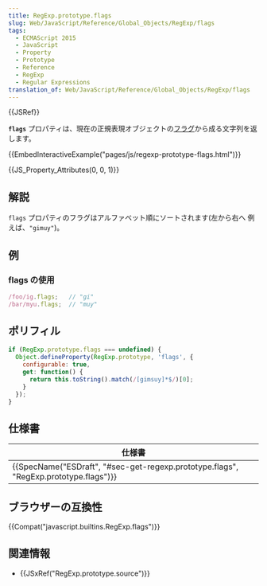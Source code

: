 ```yaml
---
title: RegExp.prototype.flags
slug: Web/JavaScript/Reference/Global_Objects/RegExp/flags
tags:
  - ECMAScript 2015
  - JavaScript
  - Property
  - Prototype
  - Reference
  - RegExp
  - Regular Expressions
translation_of: Web/JavaScript/Reference/Global_Objects/RegExp/flags
---
```

{{JSRef}}

**`flags`** プロパティは、現在の正規表現オブジェクトの[フラグ](/ja/docs/Web/JavaScript/Guide/Regular_Expressions#Advanced_searching_with_flags_2)から成る文字列を返します。

{{EmbedInteractiveExample("pages/js/regexp-prototype-flags.html")}}

{{JS_Property_Attributes(0, 0, 1)}}

## 解説

`flags` プロパティのフラグはアルファベット順にソートされます(左から右へ 例えば、`"gimuy"`)。

## 例

### flags の使用

```js
/foo/ig.flags;   // "gi"
/bar/myu.flags;  // "muy"
```

## ポリフィル

```js
if (RegExp.prototype.flags === undefined) {
  Object.defineProperty(RegExp.prototype, 'flags', {
    configurable: true,
    get: function() {
      return this.toString().match(/[gimsuy]*$/)[0];
    }
  });
}
```

## 仕様書

| 仕様書                                                                                                           |
| ---------------------------------------------------------------------------------------------------------------- |
| {{SpecName("ESDraft", "#sec-get-regexp.prototype.flags", "RegExp.prototype.flags")}} |

## ブラウザーの互換性

{{Compat("javascript.builtins.RegExp.flags")}}

## 関連情報

- {{JSxRef("RegExp.prototype.source")}}
